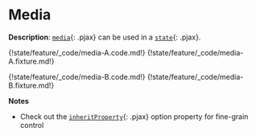 # Media

__Description__: [`media`](./../media/general.md){: .pjax} can be used in a [`state`](./../state/general.md){: .pjax}.

{!state/feature/_code/media-A.code.md!}
{!state/feature/_code/media-A.fixture.md!}

{!state/feature/_code/media-B.code.md!}
{!state/feature/_code/media-B.fixture.md!}

__Notes__

+ Check out the [`inheritProperty`](./../state/feature-option.md#inheritproperty){: .pjax} option property for fine-grain control

<div class="cf"></div>
<div class="end"></div>


